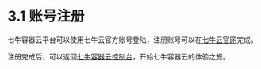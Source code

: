 # 3.1 账号注册
七牛容器云平台可以使用七牛云官方账号登陆，注册账号可以在[七牛云官网](https://www.qiniu.com)完成。

注册完成后，可以返回[七牛容器云控制台](https://c.qiniu.com)，开始七牛容器云的体验之旅。